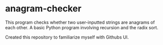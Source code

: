 # anagram-checker
This program checks whether two user-inputted strings are anagrams of each other. A basic Python program involving recursion and the radix sort.

Created this repository to familiarize myself with Githubs UI.

